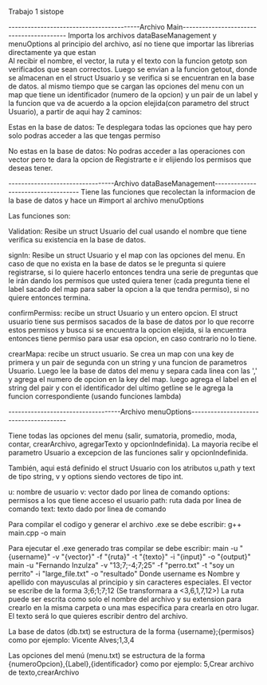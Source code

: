 Trabajo 1 sistope

-----------------------------------------Archivo Main-----------------------------------------
Importa los archivos dataBaseManagement y menuOptions al principio del archivo, así no tiene que importar las librerias directamente ya que estan  
Al recibir el nombre, el vector, la ruta y el texto con la funcion getotp son verificados que sean correctos. Luego se envian a la funcion getout, donde se almacenan en el struct Usuario y se verifica si se encuentran en la base de datos. al mismo tiempo que se cargan las opciones del menu con un map que tiene un identificador (numero de la opcion) y un pair de un label y la funcion que va de acuerdo a la opcion elejida(con parametro del struct Usuario), a partir de aqui hay 2 caminos: 

  Estas en la base de datos: Te desplegara todas las opciones que hay pero solo podras acceder a las que tengas permiso

  No estas en la base de datos: No podras acceder a las operaciones con vector pero te dara la opcion de Registrarte e ir elijiendo los permisos que deseas tener.

---------------------------------Archivo dataBaseManagement-----------------------------------
Tiene las funciones que recolectan la informacion de la base de datos y hace un #import al archivo menuOptions

Las funciones son:

  Validation: Resibe un struct Usuario del cual usando el nombre que tiene verifica su existencia en la base de datos.

  signIn: Resibe un struct Usuario y el map con las opciones del menu. En caso de que no exista en la base de datos se le pregunta si quiere registrarse, si lo quiere hacerlo entonces tendra una serie de preguntas que le irán dando los permisos que usted quiera tener (cada pregunta tiene el label sacado del map para saber la opcion a la que tendra permiso), si no quiere entonces termina.

  confirmPermiss: recibe un struct Usuario y un entero opcion. El struct usuario tiene sus permisos sacados de la base de datos por lo que recorre estos permisos y busca si se encuentra la opcion elejida, si la encuentra entonces tiene permiso para usar esa opcion, en caso contrario no lo tiene.

  crearMapa: recibe un struct usuario. Se crea un map con una key de primera y un pair de segunda con un string y una funcion de parametros Usuario. Luego lee la base de datos del menu y separa cada linea con las ',' y agrega el numero de opcion en la key del map. luego agrega el label en el string del pair y con el identificador del ultimo getline se le agrega la funcion correspondiente (usando funciones lambda)

-----------------------------------Archivo menuOptions---------------------------------------

Tiene todas las opciones del menu (salir, sumatoria, promedio, moda, contar, crearArchivo, agregarTexto y opcionIndefinida). La mayoria recibe el parametro Usuario a excepcion de las funciones salir y opcionIndefinida.

También, aqui está definido el struct Usuario con los atributos u,path y text de tipo string, v y options siendo vectores de tipo int.

  u: nombre de usuario
  v: vector dado por linea de comando
  options: permisos a los que tiene acceso el usuario
  path: ruta dada por linea de comando
  text: texto dado por linea de comando

Para compilar el codigo y generar el archivo .exe se debe escribir:
  g++ main.cpp -o main

Para ejecutar el .exe generado tras compilar se debe escribir: 
  main -u "{username}" -v "{vector}" -f "{ruta}" -t "{texto}" -i "{input}" -o "{output}"
  main -u "Fernando Inzulza" -v "13;7;-4;7;25" -f "perro.txt" -t "soy un perrito" -i "large_file.txt" -o "resultado"
Donde username es Nombre y apellido con mayusculas al principio y sin caracteres especiales.
El vector se escribe de la forma 3;6;1;7;12 (Se transformara a <3,6,1,7,12>)
La ruta puede ser escrita como solo el nombre del archivo y su extension para crearlo en la misma carpeta o una mas especifica para crearla en otro lugar.
El texto será lo que quieres escribir dentro del archivo. 

La base de datos (db.txt) se estructura de la forma {username};{permisos}
como por ejemplo: 
  Vicente Alves;1,3,4 

Las opciones del menú (menu.txt) se estructura de la forma {numeroOpcion},{Label},{identificador}
como por ejemplo: 
  5,Crear archivo de texto,crearArchivo